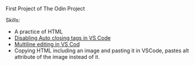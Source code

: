 First Project of The Odin Project

Skills:

- A practice of HTML
- [Disabling Auto closing tags in VS Code](https://stackoverflow.com/a/53642085)
- [Multiline editing in VS Cod](https://stackoverflow.com/a/30047339)
- Copying HTML including an image and pasting it in VSCode, pastes  alt attribute of the image instead of it.
